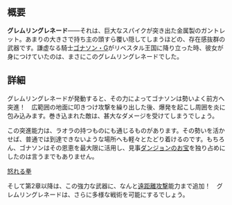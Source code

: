 <!-- title: グレムリングレネード -->

<!-- quote: レベレーション！フザー！ -->

<!-- chapters: -1 -->

<!-- images: (ゴナソンが初めてグレムリングレネードを振るう姿), (インベントリに映るグレムリングレネード), (グレムリングレネードの能力が発動した瞬間) -->

<!-- model: true -->

## 概要

**グレムリングレネード**――それは、巨大なスパイクが突き出た金属製のガントレット。あまりの大きさで持ち主の頭すら覆い隠してしまうほどの、存在感抜群の武器です。謙虚なる騎士[ゴナソン・G](#entry:gigi-entry)がリベスタル王国に降り立った時、彼女が身につけていたのは、まさにこのグレムリングレネードでした。

## 詳細

グレムリングレネードが発動すると、その力によってゴナソンは勢いよく前方へ突進！　広範囲の地面に叩きつけ攻撃を繰り出した後、爆発を起こし周囲を炎に包み込みます。巻き込まれた敵は、甚大なダメージを受けてしまうでしょう。

この突進能力は、ラオラの持つものにも通じるものがあります。その勢いを活かせば、普通では到達できないような場所へも軽々とたどり着けるのです。もちろん、ゴナソンはその恩恵を最大限に活用し、見事[ダンジョンのお宝](https://www.youtube.com/live/VgMSugOH5DA?feature=shared&t=6730)を独り占めにしたのは言うまでもありません。

[怒れる拳](#embed:https://www.youtube.com/live/y9KKa_k2VTU?feature=shared&t=8095)

そして第2章以降は、この強力な武器に、なんと[遠距離攻撃](#entry:revelations-entry)能力まで追加！　グレムリングレネードは、さらに多様な戦術を可能にするでしょう。